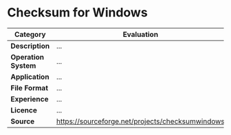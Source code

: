 # Checksum for Windows

| Category | Evaluation |
| --- | --- |
| **Description**  | ... |
| **Operation System**  | ... |
| **Application**  | ... |
| **File Format** | ... |
| **Experience** | ... |
| **Licence** | ... |
| **Source** | https://sourceforge.net/projects/checksumwindows |
